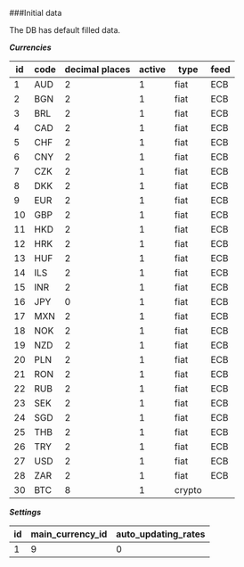 ###Initial data

The DB has default filled data.  

***Currencies***  

|id | code |decimal places | active |type | feed |
|---|------|---------------|--------|-----|------|
|1  |AUD|2  |1  |fiat  |ECB |
|2  |BGN|2  |1  |fiat  |ECB |
|3  |BRL|2  |1  |fiat  |ECB |
|4  |CAD|2  |1  |fiat  |ECB |
|5  |CHF|2  |1  |fiat  |ECB |
|6  |CNY|2  |1  |fiat  |ECB |
|7  |CZK|2  |1  |fiat  |ECB |
|8  |DKK|2  |1  |fiat  |ECB |
|9  |EUR|2  |1  |fiat  |ECB |
|10 |GBP|2  |1  |fiat  |ECB |
|11 |HKD|2  |1  |fiat  |ECB |
|12 |HRK|2  |1  |fiat  |ECB |
|13 |HUF|2  |1  |fiat  |ECB |
|14 |ILS|2  |1  |fiat  |ECB |
|15 |INR|2  |1  |fiat  |ECB |
|16 |JPY|0  |1  |fiat  |ECB |
|17 |MXN|2  |1  |fiat  |ECB |
|18 |NOK|2  |1  |fiat  |ECB |
|19 |NZD|2  |1  |fiat  |ECB |
|20 |PLN|2  |1  |fiat  |ECB |
|21 |RON|2  |1  |fiat  |ECB |
|22 |RUB|2  |1  |fiat  |ECB |
|23 |SEK|2  |1  |fiat  |ECB |
|24 |SGD|2  |1  |fiat  |ECB |
|25 |THB|2  |1  |fiat  |ECB |
|26 |TRY|2  |1  |fiat  |ECB |
|27 |USD|2  |1  |fiat  |ECB |
|28 |ZAR|2  |1  |fiat  |ECB |
|30 |BTC|8  |1  |crypto|    |


***Settings***  

|id | main_currency_id | auto_updating_rates|
|---|------------------|--------------------|
| 1 | 9                | 0                  |
